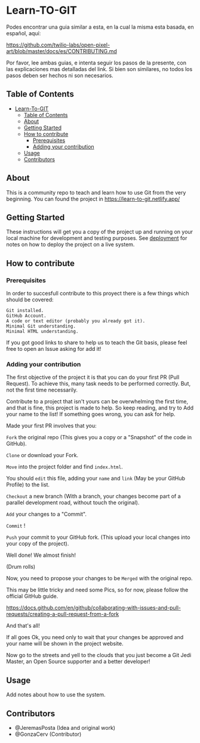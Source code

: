 # Learn-TO-GIT

Podes encontrar una guia similar a esta, en la cual la misma esta basada, en español, aquí:

https://github.com/twilio-labs/open-pixel-art/blob/master/docs/es/CONTRIBUTING.md

Por favor, lee ambas guias, e intenta seguir los pasos de la presente, con las explicaciones mas detalladas del link. Si bien son similares, no todos los pasos deben ser hechos ni son necesarios.

## Table of Contents

- [Learn-To-GIT](#learn-to-git)
  - [Table of Contents](#table-of-contents)
  - [About](#about)
  - [Getting Started](#getting-started)
  - [How to contribute](#how-to-contribute)
    - [Prerequisites](#prerequisites)
    - [Adding your contribution](#adding-your-contribution)
  - [Usage](#usage)
  - [Contributors](#contributors)

## About

This is a community repo to teach and learn how to use Git from the very beginning.
You can found the project in https://learn-to-git.netlify.app/



## Getting Started 

These instructions will get you a copy of the project up and running on your local machine for development and testing purposes. See [deployment](#deployment) for notes on how to deploy the project on a live system.

## How to contribute

### Prerequisites

In order to succesfull contribute to this proyect there is a few things which should be covered:

```
Git installed.
GitHub Account.
A code or text editor (probably you already got it).
Minimal Git understanding.
Minimal HTML understanding. 
```
If you got good links to share to help us to teach the Git basis, please feel free to open an Issue asking for add it!

### Adding your contribution

The first objective of the project it is that you can do your first PR (Pull Request).
To achieve this, many task needs to be performed correctly. But, not the first time necessarily.

Contribute to a project that isn't yours can be overwhelming the first time, and that is fine, this project is made to help.
So keep reading, and try to Add your name to the list! If something goes wrong, you can ask for help.

Made your first PR involves that you:


`Fork` the original repo (This gives you a copy or a "Snapshot" of the code in GitHub).

`Clone` or download your Fork.

`Move` into the project folder and find `index.html`.

You should `edit` this file, adding your `name` and `link` (May be your GitHub Profile) to the list.

`Checkout` a new branch (With a branch, your changes become part of a parallel development road, without touch the original).

`Add` your changes to a "Commit".

`Commit` !

`Push` your commit to your GitHub fork. (This upload your local changes into your copy of the project).



Well done! We almost finish!


(Drum rolls)


Now, you need to propose your changes to be `Merged` with the original repo.

This may be little tricky and need some Pics, so for now, please follow the official GitHub guide.

https://docs.github.com/en/github/collaborating-with-issues-and-pull-requests/creating-a-pull-request-from-a-fork


And that's all!

If all goes Ok, you need only to wait that your changes be approved and your name will be shown in the project website.


Now go to the streets and yell to the clouds that you just become a Git Jedi Master, an Open Source supporter and a better developer!

## Usage 

Add notes about how to use the system.

## Contributors

- @JeremasPosta (Idea and original work)
- @GonzaCerv (Contributor)
